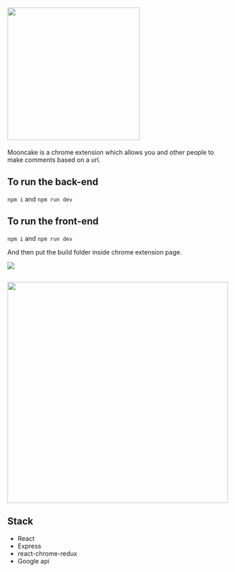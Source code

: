 # <img src="https://res.cloudinary.com/db46klhlo/image/upload/v1532880193/Mooncake.svg" width="300">


Mooncake is a chrome extension which allows
you and other people to make comments based on a url.

## To run the back-end

`npm i` and `npm run dev` 

## To run the front-end

`npm i` and `npm run dev`

And then put the build folder inside chrome extension page.
 
<img src="https://res.cloudinary.com/db46klhlo/image/upload/v1535380393/Group_6.png">

##

 <img src="https://res.cloudinary.com/db46klhlo/image/upload/v1535373607/app.png" width="500">

## Stack
* React
* Express
* react-chrome-redux
* Google api
